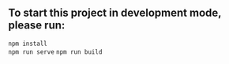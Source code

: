 
## To start this project in development mode, please run:

  `npm install`  
  `npm run serve`
  `npm run build`
  
